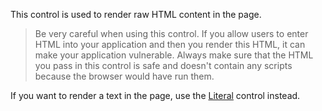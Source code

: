 This control is used to render raw HTML content in the page. 

> Be very careful when using this control. If you allow users to enter HTML into your application and then you render this HTML,
it can make your application vulnerable. Always make sure that the HTML you pass in this control is safe and doesn't contain
any scripts because the browser would have run them.

If you want to render a text in the page, use the [Literal](/docs/controls/builtin/Literal) control instead.
